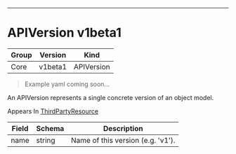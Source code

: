 

-----------
# APIVersion v1beta1

Group        | Version     | Kind
------------ | ---------- | -----------
Core | v1beta1 | APIVersion







> Example yaml coming soon...


An APIVersion represents a single concrete version of an object model.

<aside class="notice">
Appears In <a href="#thirdpartyresource-v1beta1">ThirdPartyResource</a> </aside>

Field        | Schema     | Description
------------ | ---------- | -----------
name | string | Name of this version (e.g. 'v1').






